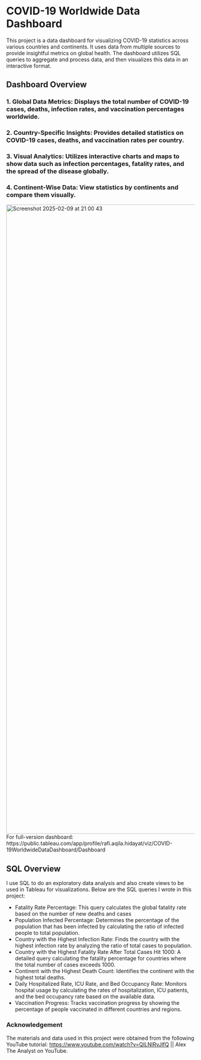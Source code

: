 # COVID-19 Worldwide Data Dashboard

This project is a data dashboard for visualizing COVID-19 statistics across various countries and continents. It uses data from multiple sources to provide insightful metrics on global health. The dashboard utilizes SQL queries to aggregate and process data, and then visualizes this data in an interactive format.

## Dashboard Overview
### 1. Global Data Metrics: Displays the total number of COVID-19 cases, deaths, infection rates, and vaccination percentages worldwide.
### 2. Country-Specific Insights: Provides detailed statistics on COVID-19 cases, deaths, and vaccination rates per country.
### 3. Visual Analytics: Utilizes interactive charts and maps to show data such as infection percentages, fatality rates, and the spread of the disease globally.
### 4. Continent-Wise Data: View statistics by continents and compare them visually.

<img width="1680" alt="Screenshot 2025-02-09 at 21 00 43" src="https://github.com/user-attachments/assets/94316c2d-f6b9-49be-a42c-589ab4e9bd6a" />
For full-version dashboard: https://public.tableau.com/app/profile/rafi.aqila.hidayat/viz/COVID-19WorldwideDataDashboard/Dashboard

## SQL Overview
I use SQL to do an exploratory data analysis and also create views to be used in Tableau for visualizations. Below are the SQL queries I wrote in this project:
- Fatality Rate Percentage: This query calculates the global fatality rate based on the number of new deaths and cases
- Population Infected Percentage: Determines the percentage of the population that has been infected by calculating the ratio of infected people to total population.
- Country with the Highest Infection Rate: Finds the country with the highest infection rate by analyzing the ratio of total cases to population.
- Country with the Highest Fatality Rate After Total Cases Hit 1000: A detailed query calculating the fatality percentage for countries where the total number of cases exceeds 1000.
- Continent with the Highest Death Count: Identifies the continent with the highest total deaths.
- Daily Hospitalized Rate, ICU Rate, and Bed Occupancy Rate: Monitors hospital usage by calculating the rates of hospitalization, ICU patients, and the bed occupancy rate based on the available data.
- Vaccination Progress: Tracks vaccination progress by showing the percentage of people vaccinated in different countries and regions.

### Acknowledgement
The materials and data used in this project were obtained from the following YouTube tutorial:
https://www.youtube.com/watch?v=QILNlRvJlfQ || Alex The Analyst on YouTube.
